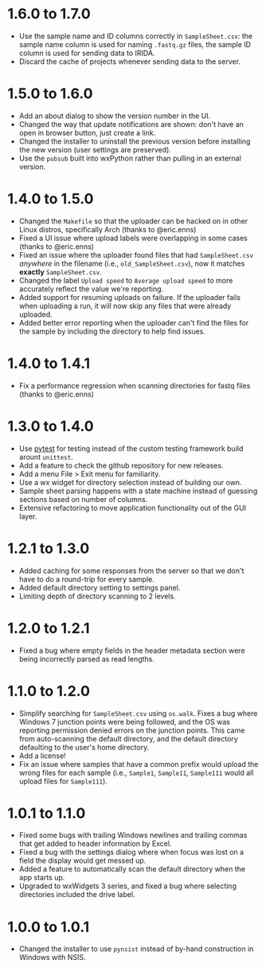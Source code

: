 1.6.0 to 1.7.0
==============
* Use the sample name and ID columns correctly in `SampleSheet.csv`: the sample name column is used for naming `.fastq.gz` files, the sample ID column is used for sending data to IRIDA.
* Discard the cache of projects whenever sending data to the server.

1.5.0 to 1.6.0
==============
* Add an about dialog to show the version number in the UI.
* Changed the way that update notifications are shown: don't have an open in browser button, just create a link.
* Changed the installer to uninstall the previous version before installing the new version (user settings are preserved).
* Use the `pubsub` built into wxPython rather than pulling in an external version.

1.4.0 to 1.5.0
==============
* Changed the `Makefile` so that the uploader can be hacked on in other Linux distros, specifically Arch (thanks to @eric.enns)
* Fixed a UI issue where upload labels were overlapping in some cases (thanks to @eric.enns)
* Fixed an issue where the uploader found files that had `SampleSheet.csv` *anywhere* in the filename (i.e., `old_SampleSheet.csv`), now it matches **exactly** `SampleSheet.csv`.
* Changed the label `Upload speed` to `Average upload speed` to more accurately reflect the value we're reporting.
* Added support for resuming uploads on failure. If the uploader fails when uploading a run, it will now skip any files that were already uploaded.
* Added better error reporting when the uploader can't find the files for the sample by including the directory to help find issues.

1.4.0 to 1.4.1
==============
* Fix a performance regression when scanning directories for fastq files (thanks to @eric.enns)

1.3.0 to 1.4.0
==============
* Use [pytest](https://www.pytest.org) for testing instead of the custom testing framework build arount `unittest`.
* Add a feature to check the github repository for new releases.
* Add a menu File > Exit menu for familiarity.
* Use a wx widget for directory selection instead of building our own.
* Sample sheet parsing happens with a state machine instead of guessing sections based on number of columns.
* Extensive refactoring to move application functionality out of the GUI layer.

1.2.1 to 1.3.0
==============
* Added caching for some responses from the server so that we don't have to do a round-trip for every sample.
* Added default directory setting to settings panel.
* Limiting depth of directory scanning to 2 levels.

1.2.0 to 1.2.1
==============
* Fixed a bug where empty fields in the header metadata section were being incorrectly parsed as read lengths.

1.1.0 to 1.2.0
==============
* Simplify searching for `SampleSheet.csv` using `os.walk`. Fixes a bug where Windows 7 junction points were being followed, and the OS was reporting permission denied errors on the junction points. This came from auto-scanning the default directory, and the default directory defaulting to the user's home directory.
* Add a license!
* Fix an issue where samples that have a common prefix would upload the wrong files for each sample (i.e., `Sample1`, `Sample11`, `Sample111` would all upload files for `Sample111`).

1.0.1 to 1.1.0
==============
* Fixed some bugs with trailing Windows newlines and trailing commas that get added to header information by Excel.
* Fixed a bug with the settings dialog where when focus was lost on a field the display would get messed up.
* Added a feature to automatically scan the default directory when the app starts up.
* Upgraded to wxWidgets 3 series, and fixed a bug where selecting directories included the drive label.

1.0.0 to 1.0.1
==============
* Changed the installer to use `pynsist` instead of by-hand construction in Windows with NSIS.
